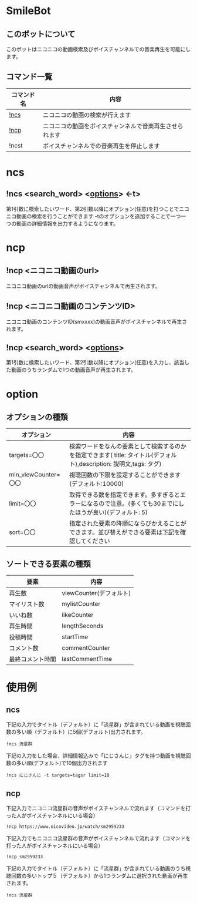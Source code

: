 # SmileBot

## このボットについて

このボットはニコニコの動画検索及びボイスチャンネルでの音楽再生を可能にします。

## コマンド一覧

|コマンド名  |内容  |
|---|---|
|[!ncs](#ncs)  |ニコニコの動画の検索が行えます  |
|[!ncp](#ncp)  |ニコニコの動画をボイスチャンネルで音楽再生させられます  |
|!ncst  |ボイスチャンネルでの音楽再生を停止します  |

# ncs

## !ncs \<search_word\> \<[options](#option)\> \<-t\>
第1引数に検索したいワード、第2引数以降にオプション(任意)を打つことでニコニコ動画の検索を行うことができます
-tのオプションを追加することで一つ一つの動画の詳細情報を出力するようになります。

# ncp

## !ncp \<ニコニコ動画のurl\>
ニコニコ動画のurlの動画音声がボイスチャンネルで再生されます。

## !ncp \<ニコニコ動画のコンテンツID\>
ニコニコ動画のコンテンツID(smxxxx)の動画音声がボイスチャンネルで再生されます。

## !ncp \<search_word\> \<[options](#option)\>
第1引数に検索したいワード、第2引数以降にオプション(任意)を入力し、該当した動画のうちランダムで1つの動画音声が再生されます。

# option

## オプションの種類

|オプション  |内容  |
|---|---|
|targets=〇〇  |検索ワードをなんの要素として検索するのかを指定できます(	title: タイトル(デフォルト),description: 説明文,tags: タグ) |
|min_viewCounter=〇〇  |視聴回数の下限を設定することができます(デフォルト:10000)  |
|limit=〇〇  |取得できる数を指定できます。多すぎるとエラーになるので注意。(多くても30までにしたほうが良い)(デフォルト: 5)  |
|sort=〇〇  |指定された要素の降順にならびかえることができます。並び替えができる要素は[下記](##ソートできる要素の種類)を確認してください |

## ソートできる要素の種類

|要素  |内容  |
|---|---|
|再生数 |viewCounter(デフォルト) |
|マイリスト数 |mylistCounter |
|いいね数 |likeCounter |
|再生時間 |lengthSeconds |
|投稿時間 |startTime |
|コメント数 |commentCounter |
|最終コメント時間 |lastCommentTime |

# 使用例

## ncs

下記の入力でタイトル（デフォルト）に「流星群」が含まれている動画を視聴回数の多い順（デフォルト）に5個(デフォルト)出力されます。

```
!ncs 流星群
```

下記の入力をした場合、詳細情報込みで「にじさんじ」タグを持つ動画を視聴回数の多い順(デフォルト)で10個出力されます

```
!ncs にじさんじ -t targets=tagsr limit=10
```

## ncp

下記入力でニコニコ流星群の音声がボイスチャンネルで流れます（コマンドを打った人がボイスチャンネルにいる場合）

```
!ncp https://www.nicovideo.jp/watch/sm2959233
```

下記入力でもニコニコ流星群の音声がボイスチャンネルで流れます（コマンドを打った人がボイスチャンネルにいる場合）

```
!ncp sm2959233
```

下記の入力でタイトル（デフォルト）に「流星群」が含まれている動画のうち視聴回数の多いトップ５（デフォルト）から1つランダムに選択された動画が再生されます。

```
!ncs 流星群
```
